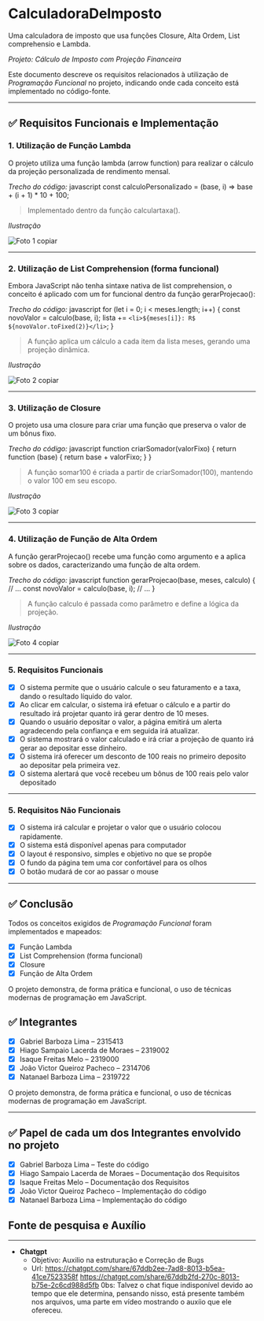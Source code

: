# CalculadoraDeImposto
Uma calculadora de imposto que usa funções Closure, Alta Ordem, List comprehensio e Lambda.

*Projeto: Cálculo de Imposto com Projeção Financeira*

Este documento descreve os requisitos relacionados à utilização de *Programação Funcional* no projeto, indicando onde cada conceito está implementado no código-fonte.

---

## ✅ Requisitos Funcionais e Implementação

### 1. Utilização de Função Lambda
O projeto utiliza uma função lambda (arrow function) para realizar o cálculo da projeção personalizada de rendimento mensal.

*Trecho do código:*
javascript
const calculoPersonalizado = (base, i) => base + (i + 1) * 10 + 100;

> Implementado dentro da função calculartaxa().

*Ilustração*

![Foto 1 copiar](https://github.com/user-attachments/assets/51355013-d8da-4aca-b381-c25a1d1162eb)



---

### 2. Utilização de List Comprehension (forma funcional)
Embora JavaScript não tenha sintaxe nativa de list comprehension, o conceito é aplicado com um for funcional dentro da função gerarProjecao():

*Trecho do código:*
javascript
for (let i = 0; i < meses.length; i++) {
    const novoValor = calculo(base, i);
    lista += `<li>${meses[i]}: R$ ${novoValor.toFixed(2)}</li>`;
}

> A função aplica um cálculo a cada item da lista meses, gerando uma projeção dinâmica.


*Ilustração*

![Foto 2 copiar](https://github.com/user-attachments/assets/2a745676-c5cd-42c9-997b-0ae45a47157e)


---

### 3. Utilização de Closure
O projeto usa uma closure para criar uma função que preserva o valor de um bônus fixo.

*Trecho do código:*
javascript
function criarSomador(valorFixo) {
    return function (base) {
        return base + valorFixo;
    }
}

> A função somar100 é criada a partir de criarSomador(100), mantendo o valor 100 em seu escopo.

*Ilustração*

![Foto 3 copiar](https://github.com/user-attachments/assets/773ec03d-7fde-4877-abaa-35f8d925ba10)


---

### 4. Utilização de Função de Alta Ordem
A função gerarProjecao() recebe uma função como argumento e a aplica sobre os dados, caracterizando uma função de alta ordem.

*Trecho do código:*
javascript
function gerarProjecao(base, meses, calculo) {
    // ...
    const novoValor = calculo(base, i);
    // ...
}

> A função calculo é passada como parâmetro e define a lógica da projeção.


*Ilustração*

![Foto 4 copiar](https://github.com/user-attachments/assets/1a5578dc-c3ea-445f-9b84-621fc08f78c2)

---
### 5. Requisitos Funcionais
- [x] O sistema permite que o usuário calcule o seu faturamento e a taxa, dando o resultado líquido 
do valor.  
- [x] Ao clicar em calcular, o sistema irá efetuar o cálculo e a partir do resultado irá projetar quanto 
irá gerar dentro de 10 meses.  
- [x] Quando o usuário depositar o valor, a página emitirá um alerta agradecendo pela confiança e 
em seguida irá atualizar. 
- [x] O sistema mostrará o valor calculado e irá criar a projeção de quanto irá gerar ao depositar esse 
dinheiro. 
- [x] O sistema irá oferecer um desconto de 100 reais no primeiro deposito ao depositar pela 
primeira vez. 
- [x] O sistema alertará que você recebeu um bônus de 100 reais pelo valor depositado

---
### 5. Requisitos Não Funcionais
- [x] O sistema irá calcular e projetar o valor que o usuário colocou rapidamente. 
- [x] O sistema está disponível apenas para computador 
- [x] O layout é responsivo, simples e objetivo no que se propõe  
- [x] O fundo da página tem uma cor confortável para os olhos 
- [x] O botão mudará de cor ao passar o mouse  
---

## ✅ Conclusão

Todos os conceitos exigidos de *Programação Funcional* foram implementados e mapeados:

- [x] Função Lambda  
- [x] List Comprehension (forma funcional)  
- [x] Closure  
- [x] Função de Alta Ordem  

O projeto demonstra, de forma prática e funcional, o uso de técnicas modernas de programação em JavaScript.

## ✅ Integrantes


- [x] Gabriel Barboza Lima – 2315413 
- [x] Hiago Sampaio Lacerda de Moraes – 2319002
- [x] Isaque Freitas Melo – 2319000  
- [x] João Victor Queiroz Pacheco – 2314706
- [x] Natanael Barboza Lima – 2319722

O projeto demonstra, de forma prática e funcional, o uso de técnicas modernas de programação em JavaScript.

---
## ✅ Papel de cada um dos Integrantes envolvido no projeto 
- [x] Gabriel Barboza Lima – Teste do código 
- [x] Hiago Sampaio Lacerda de Moraes – Documentação dos Requisitos 
- [x] Isaque Freitas Melo – Documentação dos Requisitos 
- [x] João Victor Queiroz Pacheco – Implementação do código 
- [x] Natanael Barboza Lima – Implementação do código 

## Fonte de pesquisa e Auxílio
---

 - **Chatgpt**
   - Objetivo: Auxilio na estruturação e Correção de Bugs
   - Url: https://chatgpt.com/share/67ddb2ee-7ad8-8013-b5ea-41ce7523358f
    https://chatgpt.com/share/67ddb2fd-270c-8013-b75e-2c6cd988d5fb
    0bs: Talvez o chat fique indisponível devido ao tempo que ele determina, pensando nisso, está presente também nos arquivos, uma parte em vídeo mostrando o auxíio que ele ofereceu.
